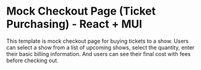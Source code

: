 # Mock Checkout Page (Ticket Purchasing) - React + MUI

This template is mock checkout page for buying tickets to a show.
Users can select a show from a list of upcoming shows, select the quantity, enter their basic billing information.
And users can see their final cost with fees before checking out.
